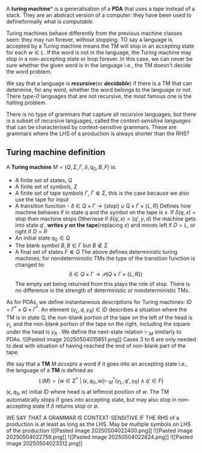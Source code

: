 A **turing machine*** is a generalisation of a **PDA** that uses a tape instead of a stack. They are an abstract version of a computer: they have been used to defineformally what is *computable.*

Turing machines behave differently from the previous machine classes seen: they may run forever, without stopping. TO say a language is accepted by a Turing machine means the TM will stop in an accepting state for each $w \in L$. If the word is not in the language, the Turing machine may stop in a non-accepting state or loop forever. In this case, we can never be sure whether the given word is in the language i.e., the TM doesn't decide the word problem.

We say that a language is ***recursive***(or ***decidable***) if there is a TM that can determine, for any word, whether the word belongs to the language or not. There *type-0* languages that are not recursive, the most famous one is the halting problem.

There is no type of grammars that capture all recursive languages, but there is a subset of recursive languages, called the *context-sensitive languages* that can be characterised by context-sensitive grammars.
These are grammars where the LHS of a production is always shorter than the RHS?

## Turing machine definition
A **Turing machine** $M = (Q, \Sigma, \Gamma, \delta, q_0, B, F)$ is:
- A finite set of states, $Q$ 
- A finite set of symbols, $\Sigma$ 
- A finite set of tape symbols $\Gamma$, $\Gamma \Subset \Sigma$, this is the case because we also use the tape for input
- A transition function - $\delta \in Q \times \Gamma \to \{stop\} \cup Q \times \Gamma \times \{L, R\}$ 
	Defines how machine behaves if in state q and the symbol on the tape is $x$.
		If $\delta(q,x)$ = stop then machine stops
		Otheriwse if $\delta(q,x) = (q', y, d)$ the machine gets into state $q'$, **writes $y$ on the tape**(replacing $x$) and moves left if $D = L$, or right if $D = R$
- An initial state $q_0 \in Q$ 
- The blank symbol $B, B \in \Gamma$ but $B \notin \Sigma$
- A final set of states $F \Subset Q$ 
The above defines deterministic turing machines; for nondeterministic TMs the type of the transition function is changed to:$$\delta \in Q \times \Gamma \to \mathcal{P} (Q \times \Gamma \times \{L, R\})$$
The empty set being returned from this plays the role of stop. There is no difference in the strength of deterministic or nondeterministic TMs.

As for PDAs, we define instantaneous descriptions for Turing machines: ID = $\Gamma^* \times Q \times \Gamma^*$. An element $(\gamma_L, q, \gamma_R) \in ID$ describes a situation where the TM is in state Q, the non-blank portion of the tape on the left of the head is $\gamma_L$ and the non-blank portion of the tape on the right, including the square under the head is $\gamma_R$ .
We define the next-state relation $\vdash_M$ similarly to PDAs.
![[Pasted image 20250504015851.png]]
Cases 3 to 6 are only needed to deal with situation of having reached the end of non-blank part of the tape.

We say that a **TM** $M$ *accepts* a word if it goes into an accepting state i.e., the language of a **TM** is defined as$$L(M) = \{w \in \Sigma^* \ | \ (\epsilon, q_0, w) \vdash^{*}_M (\gamma_L, q', \gamma_R) \wedge q' \in F\}$$
	$(\epsilon, q_0, w)$ initial ID where head is at leftmost position of $w$. 
The TM automatically stops if goes into accepting state, but may also stop in non-accepting state if $\delta$ returns stop or $\emptyset$.



WE SAY THAT A GRAMMAR IS CONTEXT-SENSITIVE IF THE RHS of a production is at least as long as the LHS. May be multiple symbols on LHS of the production
![[Pasted image 20250504022400.png]]
![[Pasted image 20250504022759.png]]
![[Pasted image 20250504022824.png]]
![[Pasted image 20250504023312.png]]

